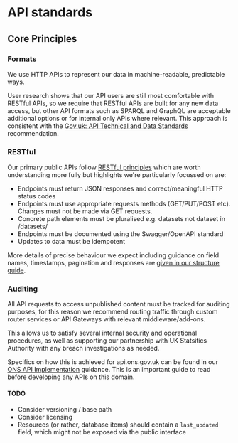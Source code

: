 API standards
=============

## Core Principles

### Formats
We use HTTP APIs to represent our data in machine-readable, predictable ways.

User research shows that our API users are still most comfortable with RESTful APIs, so we require that RESTful APIs are built for any new data access, but other API formats such as SPARQL and GraphQL are acceptable additional options or for internal only APIs where relevant. This approach is consistent with the [Gov.uk: API Technical and Data Standards](https://www.gov.uk/guidance/gds-api-technical-and-data-standards) recommendation.

### RESTful
Our primary public APIs follow [RESTful principles](https://restfulapi.net/) which are worth understanding more fully but highlights we're particularly focussed on are:
- Endpoints must return JSON responses and correct/meaningful HTTP status codes
- Endpoints must use appropriate requests methods (GET/PUT/POST etc). Changes must not be made via GET requests.
- Concrete path elements must be pluralised e.g. datasets not dataset in /datasets/<id>
- Endpoints must be documented using the Swagger/OpenAPI standard
- Updates to data must be idempotent

More details of precise behaviour we expect including guidance on field names, timestamps, pagination and responses are [given in our structure guide](api-standards/structure.md).

### Auditing
All API requests to access unpublished content must be tracked for auditing purposes, for this reason we recommend routing traffic through custom router services or API Gateways with relevant middleware/add-ons.

This allows us to satisfy several internal security and operational procedures, as well as supporting our partnership with UK Statsitics Authority with any breach investigations as needed.

Specifics on how this is achieved for api.ons.gov.uk can be found in our [ONS API Implementation](api-standards/ons-api.md) guidance. This is an important guide to read before developing any APIs on this domain.


#### TODO

* Consider versioning / base path
* Consider licensing
* Resources (or rather, database items) should contain a `last_updated` field, which might not be exposed via the public interface
